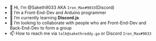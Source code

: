 - 👋 Hi, I’m @Saketh9033 AKA `Iron_Max#9033`(Discord)
- 👀 I’m a Front-End-Dev and Arduino programmer
- 🌱 I’m currently learning **Discord.js** 
- 💞️ I’m looking to collaborate with people who are Front-End-Dev and Back-End-Dev to form a group
- 📫 How to reach me 
   via `talk@sakethreddy.ga` or Discord `Iron_Max#9033`

<!---
Saketh9033/Saketh9033 is a ✨ special ✨ repository because its `README.md` (this file) appears on your GitHub profile.
You can click the Preview link to take a look at your changes.
--->
